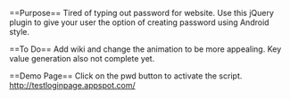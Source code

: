 ==Purpose==
Tired of typing out password for website. Use this jQuery plugin to give your user the option of creating password using Android style.

==To Do==
Add wiki and change the animation to be more appealing. Key value generation also not complete yet.

==Demo Page==
Click on the pwd button to activate the script.
http://testloginpage.appspot.com/
